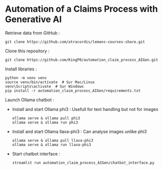 # Automation of a Claims Process with Generative AI

Retrieve data from GitHub : 
```
git clone https://github.com/atracordis/lemans-courses-share.git
```
Clone this repository :
```
git clone https://github.com/KingP0/automation_claim_process_AIGen.git
```

Install libraries :
  ```
  python -m venv venv
  source venv/bin/activate  # Sur Mac/Linux
  venv\Scripts\activate  # Sur Windows
  pip install -r automation_claim_process_AIGen/requirements.txt
  ```

Launch Ollama chatbot :

- Install and start Ollama phi3 : Usefull for text handling but not for images
  ```
  ollama serve & ollama pull phi3
  ollama serve & ollama run phi3
  ```
- Install and start Ollama llava-phi3 : Can analyse images unlike phi3
  ```
  ollama serve & ollama pull llava-phi3
  ollama serve & ollama run llava-phi3
  ```
- Start chatbot interface :
  ```
  streamlit run automation_claim_process_AIGen/chatbot_interface.py
  ```

